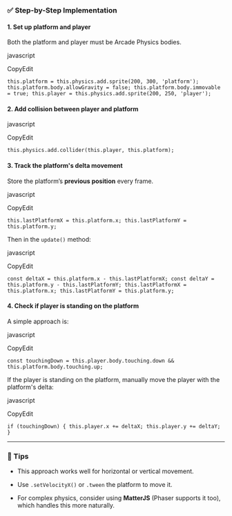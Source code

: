 
### ✅ **Step-by-Step Implementation**

#### 1. **Set up platform and player**

Both the platform and player must be Arcade Physics bodies.

javascript

CopyEdit

`this.platform = this.physics.add.sprite(200, 300, 'platform'); this.platform.body.allowGravity = false; this.platform.body.immovable = true; this.player = this.physics.add.sprite(200, 250, 'player');` 

#### 2. **Add collision between player and platform**

javascript

CopyEdit

`this.physics.add.collider(this.player, this.platform);` 

#### 3. **Track the platform's delta movement**

Store the platform’s **previous position** every frame.

javascript

CopyEdit

`this.lastPlatformX = this.platform.x; this.lastPlatformY = this.platform.y;` 

Then in the `update()` method:

javascript

CopyEdit

`const deltaX = this.platform.x - this.lastPlatformX; const deltaY = this.platform.y - this.lastPlatformY; this.lastPlatformX = this.platform.x; this.lastPlatformY = this.platform.y;` 

#### 4. **Check if player is standing on the platform**

A simple approach is:

javascript

CopyEdit

`const touchingDown = this.player.body.touching.down && this.platform.body.touching.up;` 

If the player is standing on the platform, manually move the player with the platform's delta:

javascript

CopyEdit

`if (touchingDown) { this.player.x += deltaX; this.player.y += deltaY;
}` 

----------

### 🧠 Tips

-   This approach works well for horizontal or vertical movement.
    
-   Use `.setVelocityX()` or `.tween` the platform to move it.
    
-   For complex physics, consider using **MatterJS** (Phaser supports it too), which handles this more naturally.